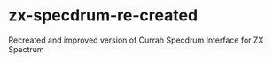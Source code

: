 # zx-specdrum-re-created
Recreated and improved version of Currah Specdrum Interface for ZX Spectrum
